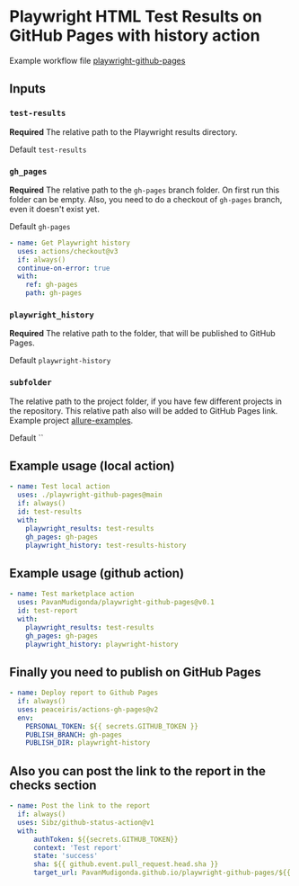 # Playwright HTML Test Results on GitHub Pages with history action


Example workflow file [playwright-github-pages](https://github.com/PavanMudigonda/playwright-github-pages/blob/main/.github/workflows/test.yml)

## Inputs

### `test-results`

**Required** The relative path to the Playwright results directory. 

Default `test-results`

### `gh_pages`

**Required** The relative path to the `gh-pages` branch folder. On first run this folder can be empty.
Also, you need to do a checkout of `gh-pages` branch, even it doesn't exist yet.

Default `gh-pages`

```yaml
- name: Get Playwright history
  uses: actions/checkout@v3
  if: always()
  continue-on-error: true
  with:
    ref: gh-pages
    path: gh-pages
```

### `playwright_history`

**Required** The relative path to the folder, that will be published to GitHub Pages.

Default `playwright-history`

### `subfolder`

The relative path to the project folder, if you have few different projects in the repository. 
This relative path also will be added to GitHub Pages link. Example project [allure-examples](https://github.com/simple-elf/allure-examples).

Default ``

## Example usage (local action)

```yaml
- name: Test local action
  uses: ./playwright-github-pages@main
  if: always()
  id: test-results
  with:
    playwright_results: test-results
    gh_pages: gh-pages
    playwright_history: test-results-history
```

## Example usage (github action)

```yaml
- name: Test marketplace action
  uses: PavanMudigonda/playwright-github-pages@v0.1
  id: test-report
  with:
    playwright_results: test-results
    gh_pages: gh-pages
    playwright_history: playwright-history
```

## Finally you need to publish on GitHub Pages

```yaml
- name: Deploy report to Github Pages
  if: always()
  uses: peaceiris/actions-gh-pages@v2
  env:
    PERSONAL_TOKEN: ${{ secrets.GITHUB_TOKEN }}
    PUBLISH_BRANCH: gh-pages
    PUBLISH_DIR: playwright-history
```

## Also you can post the link to the report in the checks section

```yaml
- name: Post the link to the report
  if: always()
  uses: Sibz/github-status-action@v1
  with: 
      authToken: ${{secrets.GITHUB_TOKEN}}
      context: 'Test report'
      state: 'success'
      sha: ${{ github.event.pull_request.head.sha }}
      target_url: PavanMudigonda.github.io/playwright-github-pages/${{ github.run_number }}
```
